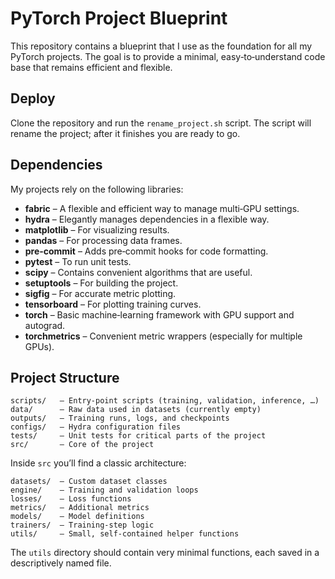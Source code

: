# PyTorch Project Blueprint

This repository contains a blueprint that I use as the foundation for all my PyTorch projects.
The goal is to provide a minimal, easy‑to‑understand code base that remains efficient and flexible.

## Deploy

Clone the repository and run the `rename_project.sh` script.
The script will rename the project; after it finishes you are ready to go.

## Dependencies

My projects rely on the following libraries:
- **fabric** – A flexible and efficient way to manage multi‑GPU settings.  
- **hydra** – Elegantly manages dependencies in a flexible way.  
- **matplotlib** – For visualizing results.  
- **pandas** – For processing data frames.  
- **pre‑commit** – Adds pre‑commit hooks for code formatting.  
- **pytest** – To run unit tests.  
- **scipy** – Contains convenient algorithms that are useful.  
- **setuptools** – For building the project.  
- **sigfig** – For accurate metric plotting.  
- **tensorboard** – For plotting training curves.
- **torch** – Basic machine‑learning framework with GPU support and autograd.  
- **torchmetrics** – Convenient metric wrappers (especially for multiple GPUs).  

## Project Structure

```
scripts/   – Entry‑point scripts (training, validation, inference, …)
data/      – Raw data used in datasets (currently empty)
outputs/   – Training runs, logs, and checkpoints
configs/   – Hydra configuration files
tests/     – Unit tests for critical parts of the project
src/       – Core of the project
```

Inside `src` you’ll find a classic architecture:

```
datasets/  – Custom dataset classes
engine/    – Training and validation loops
losses/    – Loss functions
metrics/   – Additional metrics
models/    – Model definitions
trainers/  – Training‑step logic
utils/     – Small, self‑contained helper functions
```

The `utils` directory should contain very minimal functions, each saved in a descriptively named file.  